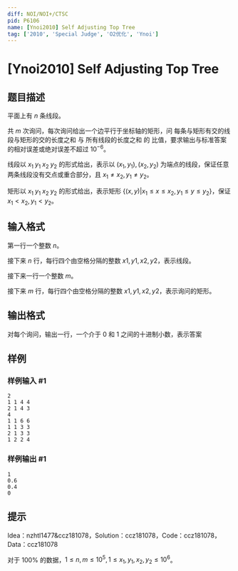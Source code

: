 ```yaml
---
diff: NOI/NOI+/CTSC
pid: P6106
name: [Ynoi2010] Self Adjusting Top Tree
tag: ['2010', 'Special Judge', 'O2优化', 'Ynoi']
---
```

# [Ynoi2010] Self Adjusting Top Tree
## 题目描述

平面上有 $n$ 条线段。

共 $m$ 次询问，每次询问给出一个边平行于坐标轴的矩形，问 每条与矩形有交的线段与矩形的交的长度之和 与 所有线段的长度之和 的 比值，要求输出与标准答案的相对误差或绝对误差不超过 $10^{-6}$。

线段以 $x_1\;y_1\;x_2\;y_2$ 的形式给出，表示以 $(x_1,y_1),(x_2,y_2)$ 为端点的线段，保证任意两条线段没有交点或重合部分，且 $x_1\ne x_2,y_1\ne y_2$。

矩形以 $x_1\;y_1\;x_2\;y_2$ 的形式给出，表示矩形 $\{(x,y)|x_1\le x\le x_2,y_1\le y\le y_2\}$，保证 $x_1< x_2, y_1< y_2$。
## 输入格式

第一行一个整数 $n$。

接下来 $n$ 行，每行四个由空格分隔的整数 $x1,y1,x2,y2$，表示线段。

接下来一行一个整数 $m$。

接下来 $m$ 行，每行四个由空格分隔的整数 $x1,y1,x2,y2$，表示询问的矩形。
## 输出格式

对每个询问，输出一行，一个介于 $0$ 和 $1$ 之间的十进制小数，表示答案
## 样例

### 样例输入 #1
```
2
1 1 4 4
2 1 4 3
4
1 1 6 6
1 1 3 3
2 1 3 3
1 2 2 4
```
### 样例输出 #1
```
1
0.6
0.4
0
```
## 提示

Idea：nzhtl1477&ccz181078，Solution：ccz181078，Code：ccz181078，Data：ccz181078

对于 $100\%$ 的数据，$1\le n,m\le 10^5, 1\le x_1,y_1,x_2,y_2\le 10^6$。
